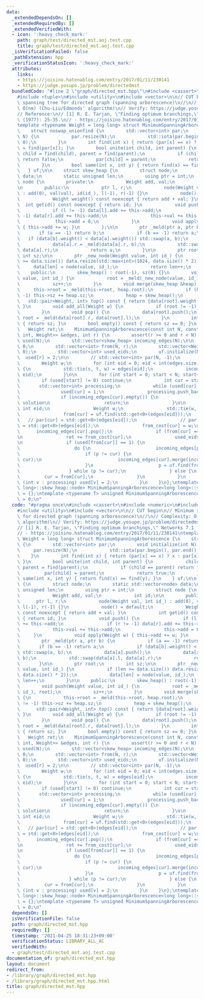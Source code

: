```yaml
---
data:
  _extendedDependsOn: []
  _extendedRequiredBy: []
  _extendedVerifiedWith:
  - icon: ':heavy_check_mark:'
    path: graph/test/directed_mst.aoj.test.cpp
    title: graph/test/directed_mst.aoj.test.cpp
  _isVerificationFailed: false
  _pathExtension: hpp
  _verificationStatusIcon: ':heavy_check_mark:'
  attributes:
    links:
    - https://joisino.hatenablog.com/entry/2017/01/11/230141
    - https://judge.yosupo.jp/problem/directedmst
  bundledCode: "#line 2 \"graph/directed_mst.hpp\"\n#include <cassert>\n#include <numeric>\n\
    #include <tuple>\n#include <utility>\n#include <vector>\n\n// CUT begin\n// Minimum\
    \ spanning tree for directed graph (spanning arborescence)\n//\n// Complexity:\
    \ O(nm) (Chu-Liu/Edmonds' algorithm)\n// Verify: https://judge.yosupo.jp/problem/directedmst\n\
    // Reference:\n// [1] R. E. Tarjan, \"Finding optimum branchings,\" Networks 7.1\
    \ (1977): 25-35.\n// - https://joisino.hatenablog.com/entry/2017/01/11/230141\n\
    template <typename Weight = long long> struct MinimumSpanningArborescence {\n\
    \    struct noswap_unionfind {\n        std::vector<int> par;\n        void initialize(int\
    \ N) {\n            par.resize(N);\n            std::iota(par.begin(), par.end(),\
    \ 0);\n        }\n        int find(int x) { return (par[x] == x) ? x : par[x]\
    \ = find(par[x]); }\n        bool unite(int child, int parent) {\n           \
    \ child = find(child), parent = find(parent);\n            if (child == parent)\
    \ return false;\n            par[child] = parent;\n            return true;\n\
    \        }\n        bool same(int x, int y) { return find(x) == find(y); }\n \
    \   } uf;\n\n    struct skew_heap {\n        struct node;\n        static std::vector<node>\
    \ data;\n        static unsigned len;\n        using ptr = int;\n        struct\
    \ node {\n        private:\n            Weight add, val;\n            int id;\n\
    \n        public:\n            ptr l, r;\n            node(Weight val, int id_)\
    \ : add(0), val(val), id(id_), l(-1), r(-1) {}\n            node() = default;\n\
    \            Weight weight() const noexcept { return add + val; }\n          \
    \  int getid() const noexcept { return id; }\n            void push() {\n    \
    \            if (l != -1) data[l].add += this->add;\n                if (r !=\
    \ -1) data[r].add += this->add;\n                this->val += this->add;\n   \
    \             this->add = 0;\n            }\n            void apply(Weight w)\
    \ { this->add += w; }\n        };\n\n        ptr _meld(ptr a, ptr b) {\n     \
    \       if (a == -1) return b;\n            if (b == -1) return a;\n         \
    \   if (data[b].weight() < data[a].weight()) std::swap(a, b);\n            data[a].push();\n\
    \            data[a].r = _meld(data[a].r, b);\n            std::swap(data[a].l,\
    \ data[a].r);\n            return a;\n        }\n\n        ptr root;\n       \
    \ int sz;\n\n        ptr _new_node(Weight value, int id_) {\n            if (len\
    \ >= data.size()) data.resize(std::max<int>(1024, data.size() * 2));\n       \
    \     data[len] = node(value, id_);\n            return len++;\n        }\n\n\
    \    public:\n        skew_heap() : root(-1), sz(0) {}\n        void push(Weight\
    \ value, int id_) {\n            root = _meld(_new_node(value, id_), root);\n\
    \            sz++;\n        }\n        void merge(skew_heap &heap) {\n       \
    \     this->root = _meld(this->root, heap.root);\n            if (heap.root !=\
    \ -1) this->sz += heap.sz;\n            heap = skew_heap();\n        }\n     \
    \   std::pair<Weight, int> top() const { return {data[root].weight(), data[root].getid()};\
    \ }\n        void add_all(Weight w) {\n            if (root != -1) data[root].apply(w);\n\
    \        }\n        void pop() {\n            data[root].push();\n           \
    \ root = _meld(data[root].r, data[root].l);\n        }\n        int size() const\
    \ { return sz; }\n        bool empty() const { return sz == 0; }\n    };\n\n \
    \   Weight ret;\n    MinimumSpanningArborescence(const int N, const std::vector<std::tuple<int,\
    \ int, Weight>> &edges, int r) {\n        assert(r >= 0 and r < N);\n        std::vector<short>\
    \ used(N);\n        std::vector<skew_heap> incoming_edges(N);\n\n        ret =\
    \ 0;\n        std::vector<int> from(N, r);\n        std::vector<Weight> from_cost(N,\
    \ 0);\n        std::vector<int> used_eids;\n        uf.initialize(N);\n      \
    \  used[r] = 2;\n\n        // std::vector<int> par(N, -1);\n        int s, t;\n\
    \        Weight w;\n        for (int eid = 0; eid < int(edges.size()); eid++)\
    \ {\n            std::tie(s, t, w) = edges[eid];\n            incoming_edges[t].push(w,\
    \ eid);\n        }\n\n        for (int start = 0; start < N; start++) {\n    \
    \        if (used[start] != 0) continue;\n            int cur = start;\n     \
    \       std::vector<int> processing;\n            while (used[cur] != 2) {\n \
    \               used[cur] = 1;\n                processing.push_back(cur);\n \
    \               if (incoming_edges[cur].empty()) {\n                    // No\
    \ solution\n                    return;\n                }\n\n               \
    \ int eid;\n                Weight w;\n                std::tie(w, eid) = incoming_edges[cur].top();\n\
    \                from[cur] = uf.find(std::get<0>(edges[eid]));\n             \
    \   // par[cur] = std::get<0>(edges[eid]);\n                // par[std::get<1>(edges[eid])]\
    \ = std::get<0>(edges[eid]);\n                from_cost[cur] = w;\n          \
    \      incoming_edges[cur].pop();\n                if (from[cur] == cur) continue;\n\
    \n                ret += from_cost[cur];\n                used_eids.push_back(eid);\n\
    \n                if (used[from[cur]] == 1) {\n                    int p = cur;\n\
    \                    do {\n                        incoming_edges[p].add_all(-from_cost[p]);\n\
    \                        if (p != cur) {\n                            uf.unite(p,\
    \ cur);\n                            incoming_edges[cur].merge(incoming_edges[p]);\n\
    \                        }\n                        p = uf.find(from[p]);\n  \
    \                  } while (p != cur);\n                } else {\n           \
    \         cur = from[cur];\n                }\n            }\n            for\
    \ (int v : processing) used[v] = 2;\n        }\n    }\n};\ntemplate <>\nstd::vector<MinimumSpanningArborescence<long\
    \ long>::skew_heap::node> MinimumSpanningArborescence<long long>::skew_heap::data\
    \ = {};\ntemplate <typename T> unsigned MinimumSpanningArborescence<T>::skew_heap::len\
    \ = 0;\n"
  code: "#pragma once\n#include <cassert>\n#include <numeric>\n#include <tuple>\n\
    #include <utility>\n#include <vector>\n\n// CUT begin\n// Minimum spanning tree\
    \ for directed graph (spanning arborescence)\n//\n// Complexity: O(nm) (Chu-Liu/Edmonds'\
    \ algorithm)\n// Verify: https://judge.yosupo.jp/problem/directedmst\n// Reference:\n\
    // [1] R. E. Tarjan, \"Finding optimum branchings,\" Networks 7.1 (1977): 25-35.\n\
    // - https://joisino.hatenablog.com/entry/2017/01/11/230141\ntemplate <typename\
    \ Weight = long long> struct MinimumSpanningArborescence {\n    struct noswap_unionfind\
    \ {\n        std::vector<int> par;\n        void initialize(int N) {\n       \
    \     par.resize(N);\n            std::iota(par.begin(), par.end(), 0);\n    \
    \    }\n        int find(int x) { return (par[x] == x) ? x : par[x] = find(par[x]);\
    \ }\n        bool unite(int child, int parent) {\n            child = find(child),\
    \ parent = find(parent);\n            if (child == parent) return false;\n   \
    \         par[child] = parent;\n            return true;\n        }\n        bool\
    \ same(int x, int y) { return find(x) == find(y); }\n    } uf;\n\n    struct skew_heap\
    \ {\n        struct node;\n        static std::vector<node> data;\n        static\
    \ unsigned len;\n        using ptr = int;\n        struct node {\n        private:\n\
    \            Weight add, val;\n            int id;\n\n        public:\n      \
    \      ptr l, r;\n            node(Weight val, int id_) : add(0), val(val), id(id_),\
    \ l(-1), r(-1) {}\n            node() = default;\n            Weight weight()\
    \ const noexcept { return add + val; }\n            int getid() const noexcept\
    \ { return id; }\n            void push() {\n                if (l != -1) data[l].add\
    \ += this->add;\n                if (r != -1) data[r].add += this->add;\n    \
    \            this->val += this->add;\n                this->add = 0;\n       \
    \     }\n            void apply(Weight w) { this->add += w; }\n        };\n\n\
    \        ptr _meld(ptr a, ptr b) {\n            if (a == -1) return b;\n     \
    \       if (b == -1) return a;\n            if (data[b].weight() < data[a].weight())\
    \ std::swap(a, b);\n            data[a].push();\n            data[a].r = _meld(data[a].r,\
    \ b);\n            std::swap(data[a].l, data[a].r);\n            return a;\n \
    \       }\n\n        ptr root;\n        int sz;\n\n        ptr _new_node(Weight\
    \ value, int id_) {\n            if (len >= data.size()) data.resize(std::max<int>(1024,\
    \ data.size() * 2));\n            data[len] = node(value, id_);\n            return\
    \ len++;\n        }\n\n    public:\n        skew_heap() : root(-1), sz(0) {}\n\
    \        void push(Weight value, int id_) {\n            root = _meld(_new_node(value,\
    \ id_), root);\n            sz++;\n        }\n        void merge(skew_heap &heap)\
    \ {\n            this->root = _meld(this->root, heap.root);\n            if (heap.root\
    \ != -1) this->sz += heap.sz;\n            heap = skew_heap();\n        }\n  \
    \      std::pair<Weight, int> top() const { return {data[root].weight(), data[root].getid()};\
    \ }\n        void add_all(Weight w) {\n            if (root != -1) data[root].apply(w);\n\
    \        }\n        void pop() {\n            data[root].push();\n           \
    \ root = _meld(data[root].r, data[root].l);\n        }\n        int size() const\
    \ { return sz; }\n        bool empty() const { return sz == 0; }\n    };\n\n \
    \   Weight ret;\n    MinimumSpanningArborescence(const int N, const std::vector<std::tuple<int,\
    \ int, Weight>> &edges, int r) {\n        assert(r >= 0 and r < N);\n        std::vector<short>\
    \ used(N);\n        std::vector<skew_heap> incoming_edges(N);\n\n        ret =\
    \ 0;\n        std::vector<int> from(N, r);\n        std::vector<Weight> from_cost(N,\
    \ 0);\n        std::vector<int> used_eids;\n        uf.initialize(N);\n      \
    \  used[r] = 2;\n\n        // std::vector<int> par(N, -1);\n        int s, t;\n\
    \        Weight w;\n        for (int eid = 0; eid < int(edges.size()); eid++)\
    \ {\n            std::tie(s, t, w) = edges[eid];\n            incoming_edges[t].push(w,\
    \ eid);\n        }\n\n        for (int start = 0; start < N; start++) {\n    \
    \        if (used[start] != 0) continue;\n            int cur = start;\n     \
    \       std::vector<int> processing;\n            while (used[cur] != 2) {\n \
    \               used[cur] = 1;\n                processing.push_back(cur);\n \
    \               if (incoming_edges[cur].empty()) {\n                    // No\
    \ solution\n                    return;\n                }\n\n               \
    \ int eid;\n                Weight w;\n                std::tie(w, eid) = incoming_edges[cur].top();\n\
    \                from[cur] = uf.find(std::get<0>(edges[eid]));\n             \
    \   // par[cur] = std::get<0>(edges[eid]);\n                // par[std::get<1>(edges[eid])]\
    \ = std::get<0>(edges[eid]);\n                from_cost[cur] = w;\n          \
    \      incoming_edges[cur].pop();\n                if (from[cur] == cur) continue;\n\
    \n                ret += from_cost[cur];\n                used_eids.push_back(eid);\n\
    \n                if (used[from[cur]] == 1) {\n                    int p = cur;\n\
    \                    do {\n                        incoming_edges[p].add_all(-from_cost[p]);\n\
    \                        if (p != cur) {\n                            uf.unite(p,\
    \ cur);\n                            incoming_edges[cur].merge(incoming_edges[p]);\n\
    \                        }\n                        p = uf.find(from[p]);\n  \
    \                  } while (p != cur);\n                } else {\n           \
    \         cur = from[cur];\n                }\n            }\n            for\
    \ (int v : processing) used[v] = 2;\n        }\n    }\n};\ntemplate <>\nstd::vector<MinimumSpanningArborescence<long\
    \ long>::skew_heap::node> MinimumSpanningArborescence<long long>::skew_heap::data\
    \ = {};\ntemplate <typename T> unsigned MinimumSpanningArborescence<T>::skew_heap::len\
    \ = 0;\n"
  dependsOn: []
  isVerificationFile: false
  path: graph/directed_mst.hpp
  requiredBy: []
  timestamp: '2021-04-25 18:31:23+09:00'
  verificationStatus: LIBRARY_ALL_AC
  verifiedWith:
  - graph/test/directed_mst.aoj.test.cpp
documentation_of: graph/directed_mst.hpp
layout: document
redirect_from:
- /library/graph/directed_mst.hpp
- /library/graph/directed_mst.hpp.html
title: graph/directed_mst.hpp
---
```

